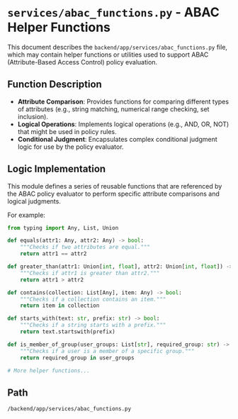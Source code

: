 # `services/abac_functions.py` - ABAC Helper Functions

This document describes the `backend/app/services/abac_functions.py` file, which may contain helper functions or utilities used to support ABAC (Attribute-Based Access Control) policy evaluation.

## Function Description
*   **Attribute Comparison**: Provides functions for comparing different types of attributes (e.g., string matching, numerical range checking, set inclusion).
*   **Logical Operations**: Implements logical operations (e.g., AND, OR, NOT) that might be used in policy rules.
*   **Conditional Judgment**: Encapsulates complex conditional judgment logic for use by the policy evaluator.

## Logic Implementation
This module defines a series of reusable functions that are referenced by the ABAC policy evaluator to perform specific attribute comparisons and logical judgments.

For example:
```python
from typing import Any, List, Union

def equals(attr1: Any, attr2: Any) -> bool:
    """Checks if two attributes are equal."""
    return attr1 == attr2

def greater_than(attr1: Union[int, float], attr2: Union[int, float]) -> bool:
    """Checks if attr1 is greater than attr2."""
    return attr1 > attr2

def contains(collection: List[Any], item: Any) -> bool:
    """Checks if a collection contains an item."""
    return item in collection

def starts_with(text: str, prefix: str) -> bool:
    """Checks if a string starts with a prefix."""
    return text.startswith(prefix)

def is_member_of_group(user_groups: List[str], required_group: str) -> bool:
    """Checks if a user is a member of a specific group."""
    return required_group in user_groups

# More helper functions...
```

## Path
`/backend/app/services/abac_functions.py`